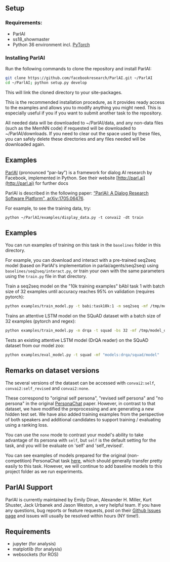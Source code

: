 ## Setup
### Requirements:
- ParlAI
- ss18_showmaster
- Python 36 environment incl. [PyTorch](http://pytorch.org/)

### Installing ParlAI

Run the following commands to clone the repository and install ParlAI:

```bash
git clone https://github.com/facebookresearch/ParlAI.git ~/ParlAI
cd ~/ParlAI; python setup.py develop
```

This will link the cloned directory to your site-packages.

This is the recommended installation procedure, as it provides ready access to the examples and allows you to modify anything you might need. This is especially useful if you if you want to submit another task to the repository.

All needed data will be downloaded to ~/ParlAI/data, and any non-data files (such as the MemNN code) if requested will be downloaded to ~/ParlAI/downloads. If you need to clear out the space used by these files, you can safely delete these directories and any files needed will be downloaded again.


## Examples


[ParlAI](https://github.com/facebookresearch/ParlAI/) (pronounced “par-lay”) is a framework for dialog AI research by Facebook, implemented in Python. See their website [http://parl.ai](http://parl.ai) for further docs

ParlAI is described in the following paper:
[“ParlAI: A Dialog Research Software Platform", arXiv:1705.06476](https://arxiv.org/abs/1705.06476).

For example, to see the training data, try:
```
python ~/ParlAI/examples/display_data.py -t convai2 -dt train
```

## Examples

You can run examples of training on this task in the `baselines` folder in this directory.

For example, you can download and interact with a pre-trained seq2seq model (based on ParlAI's implementation in parlai/agents/seq2seq) using `baselines/seq2seq/interact.py`, or train your own with the same parameters using the `train.py` file in that directory.

Train a seq2seq model on the "10k training examples" bAbI task 1 with batch size of 32 examples until accuracy reaches 95% on validation (requires pytorch):
```bash
python examples/train_model.py -t babi:task10k:1 -m seq2seq -mf /tmp/model_s2s -bs 32 -vtim 30 -vcut 0.95
```

Trains an attentive LSTM model on the SQuAD dataset with a batch size of 32 examples (pytorch and regex):
```bash
python examples/train_model.py -m drqa -t squad -bs 32 -mf /tmp/model_drqa
```

Tests an existing attentive LSTM model (DrQA reader) on the SQuAD dataset from our model zoo:
```bash
python examples/eval_model.py -t squad -mf "models:drqa/squad/model"
```

## Remarks on dataset versions

The several versions of the dataset can be accessed with `convai2:self`, `convai2:self_revised` and `convai2:none`.

These correspond to "original self persona", "revised self persona" and "no persona" in the original [PersonaChat](https://arxiv.org/pdf/1801.07243.pdf) paper.
However, in contrast to that dataset, we have modified the preprocessing and are generating a new hidden test set. We have also added training examples from the perspective of both speakers and additional candidates to support training / evaluating using a ranking loss.

You can use the `none` mode to contrast your model's ability to take advantage of its persona with `self`, but `self` is the default setting for the task, and you will be evaluate on 'self' and 'self_revised'.

You can see examples of models prepared for the original (non-competition) PersonaChat task [here](https://github.com/facebookresearch/ParlAI/tree/master/projects/personachat), which should generally transfer pretty easily to this task. However, we will continue to add baseline models to this project folder as we run experiments.


## ParlAI Support
ParlAI is currently maintained by Emily Dinan, Alexander H. Miller, Kurt Shuster, Jack Urbanek and Jason Weston, a very helpful team. If you have any questions, bug reports or feature requests, post on their [Github Issues page](https://github.com/facebookresearch/ParlAI/issues) and issues will usually be resolved within hours (NY time!).

## Requirements
- jupyter (for analysis)
- matplotlib (for analysis)
- websockets (for ROS)
